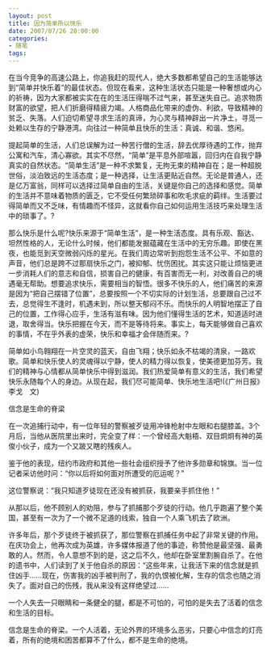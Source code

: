 ```yaml
---
layout: post
title: 因为简单所以快乐
date: 2007/07/26 20:00:00
categories: 
- 随笔
tags: 
---
```


在当今竞争的高速公路上，你追我赶的现代人，绝大多数都希望自己的生活能够达到“简单并快乐着”的最佳状态。但现在看来，这种生活状态只能是一种奢想或内心的祈祷，因为大家都被实实在在的生活压得喘不过气来，甚至迷失自己。追求物质财富的欲望，把人们折磨得精疲力竭。人格商品化带来的虚伪、利欲，导致精神的贫乏、失落。人们迫切希望寻求生活的真谛，为心灵与精神辟出一片净土，寻觅一处赖以生存的宁静港湾。向往过一种简单且快乐的生活：真诚、和谐、悠闲。

提起简单的生活，人们总误解为过一种苦行僧的生活，辞去优厚待遇的工作，抛弃公寓和汽车，清心寡欲。其实不尽然，“简单”是平息外部喧嚣，回归内在自我宁静真实的自然状态。“简单生活”是一种不求繁复，无拘无束的精神自在；是一种超脱世俗，淡泊致远的生活态度；是一种选择，让生活更贴近自然。无论是普通人，还是亿万富翁，同样可以选择过简单自由的生活，关键是你自己的选择和感觉。简单的生活并不意味着物质的匮乏，它不受任何繁琐碎事和吹毛求疵的羁绊。生活要过得简单而又不乏味，有情趣而不怪异，这就看你自己如何运用生活技巧来处理生活中的琐事了。?

那么快乐是什么呢?快乐来源于“简单生活”，是一种生活态度。具有乐观、豁达、坦然性格的人，无论什么时候，他们都能发掘蕴藏在生活中的无穷乐趣。即使在黑夜，也能觅到天空微弱闪烁的星光。在我们周边常听到抱怨生活不公平、不如意的声音，他们总是跨不过那扇快乐之门，被抑郁、忧伤困扰。其实这只能让烦恼更进一步消耗人们的意志和自信，损害自己的健康，有百害而无一利，对改善自己的境遇毫无帮助。想要追求快乐，需要相当的智悟。很多不快乐的人，他们痛苦的来源是因为“把自己摆错了位置”，总要按照一个不切实际的计划生活，总要跟自己过不去，总觉得生不逢时，机遇未到，所以整天郁闷不乐。而快乐的人明智地摆正了自己的位置，工作得心应手，生活有滋有味。因为他们懂得生活的艺术，知道适时进退，取舍得当。快乐把握在今天，而不是等待将来。事实上，每天能够做自己喜欢的事情，不在乎外表的虚荣，快乐和幸福才会伴随而来。?

简单如小鸟翱翔在一片空灵的蓝天，自由飞翔；快乐如永不枯竭的清泉，一路欢歌。简单和快乐使人的灵魂得以宁静，使人的精力得以恢复，使美德更加芬芳。我们的精神与心情都从简单快乐中得到滋润。我们热爱简单有意义的生活，我们希望快乐永随每个人的身边。从现在起，我们尽可能简单、快乐地生活吧!(《广州日报》　李戈　文)

信念是生命的脊梁

在一次追捕行动中，有一位年轻的警察被歹徒用冲锋枪射中左眼和右腿膝盖。3个月后，当他从医院里出来时，完全变了样：一个曾经高大魁梧、双目炯炯有神的英俊小伙子，成为一个又跛又瞎的残疾人。

鉴于他的表现，纽约市政府和其他一些社会组织授予了他许多勋章和锦旗。当一位记者采访他时问：“你以后将如何面对所遭受的厄运呢？”

这位警察说：“我只知道歹徒现在还没有被抓获，我要亲手抓住他！”

从那以后，他不顾别人的劝阻，参与了抓捕那个歹徒的行动。他几乎跑遍了整个美国，甚至有一次为了一个微不足道的线索，独自一个人乘飞机去了欧洲。

许多年后，那个歹徒终于被抓获了，那位警察在抓捕任务中起了非常关键的作用。在庆功会上，他再次成为英雄，许多媒体报道了他的事迹，称赞他是最坚强、最勇敢的人。然而，令人意想不到的是，这之后不久，他却在卧室里割腕自杀了。在他的遗书中，人们读到了关于他自杀的原因：“这些年来，让我活下来的信念就是抓住凶手……现在，伤害我的凶手被判刑了，我的仇恨被化解，生存的信念也随之消失了。面对自己的伤残，我从来没有这样绝望过……

一个人失去一只眼睛和一条健全的腿，都是不可怕的，可怕的是失去了活着的信念和生活的目标。

信念是生命的脊梁。一个人活着，无论外界的环境多么恶劣，只要心中信念的灯亮着，所有的绝境和困苦都算不了什么，都不是生命的绝境。
